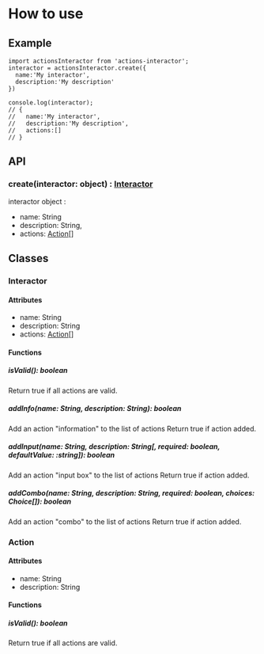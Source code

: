
# How to use

## Example

```
import actionsInteractor from 'actions-interactor';
interactor = actionsInteractor.create({
  name:'My interactor',
  description:'My description'
})

console.log(interactor);
// {
//   name:'My interactor',
//   description:'My description',
//   actions:[]
// }

```

## API

### create(interactor: object) : [Interactor](#interactor)

interactor object : 
* name: String
* description: String,
* actions: [Action](#action)[]

## Classes

### <a name="interactor">Interactor</a>

#### Attributes

* name: String
* description: String
* actions: [Action](#action)[]

#### Functions

##### isValid(): boolean

Return true if all actions are valid.

##### addInfo(name: String, description: String): boolean

Add an action "information" to the list of actions
Return true if action added.

##### addInput(name: String, description: String[, required: boolean, defaultValue: :string]): boolean

Add an action "input box" to the list of actions
Return true if action added.

##### addCombo(name: String, description: String, required: boolean, choices: Choice[]): boolean

Add an action "combo" to the list of actions
Return true if action added.

### <a name="action">Action</a>

#### Attributes

* name: String
* description: String

#### Functions

##### isValid(): boolean

Return true if all actions are valid.
